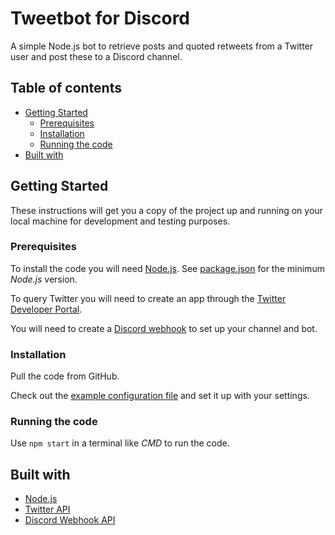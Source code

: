 # Tweetbot for Discord
A simple Node.js bot to retrieve posts and quoted retweets from a Twitter user and post these to a Discord channel.

## Table of contents
* [Getting Started](#getting-started)
    * [Prerequisites](#Prerequisites)
    * [Installation](#installation)
    * [Running the code](#running-the-code)
* [Built with](#built-with)

## Getting Started
These instructions will get you a copy of the project up and running on your local machine for development and testing purposes.

### Prerequisites
To install the code you will need [Node.js](https://nodejs.org/en/).
See [package.json](package.json) for the minimum _Node.js_ version.

To query Twitter you will need to create an app through the [Twitter Developer Portal](https://developer.twitter.com/en/portal/dashboard).

You will need to create a [Discord webhook](https://support.discord.com/hc/en-us/articles/228383668-Intro-to-Webhooks)
to set up your channel and bot.

### Installation
Pull the code from GitHub.

Check out the [example configuration file](./src/config/example.js) and set it up with your settings.

### Running the code
Use `npm start` in a terminal like _CMD_ to run the code.

## Built with
* [Node.js](https://nodejs.org/en/)
* [Twitter API](https://developer.twitter.com/en/docs/twitter-api)
* [Discord Webhook API](https://discord.com/developers/docs/resources/webhook)
